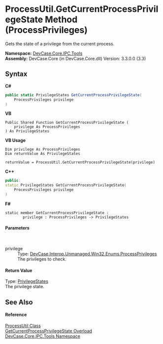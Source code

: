 # ProcessUtil.GetCurrentProcessPrivilegeState Method (ProcessPrivileges)
 

Gets the state of a privilege from the current process.

**Namespace:**&nbsp;<a href="N_DevCase_Core_IPC_Tools">DevCase.Core.IPC.Tools</a><br />**Assembly:**&nbsp;DevCase.Core (in DevCase.Core.dll) Version: 3.3.0.0 (3.3)

## Syntax

**C#**<br />
``` C#
public static PrivilegeStates GetCurrentProcessPrivilegeState(
	ProcessPrivileges privilege
)
```

**VB**<br />
``` VB
Public Shared Function GetCurrentProcessPrivilegeState ( 
	privilege As ProcessPrivileges
) As PrivilegeStates
```

**VB Usage**<br />
``` VB Usage
Dim privilege As ProcessPrivileges
Dim returnValue As PrivilegeStates

returnValue = ProcessUtil.GetCurrentProcessPrivilegeState(privilege)
```

**C++**<br />
``` C++
public:
static PrivilegeStates GetCurrentProcessPrivilegeState(
	ProcessPrivileges privilege
)
```

**F#**<br />
``` F#
static member GetCurrentProcessPrivilegeState : 
        privilege : ProcessPrivileges -> PrivilegeStates 

```


#### Parameters
&nbsp;<dl><dt>privilege</dt><dd>Type: <a href="T_DevCase_Interop_Unmanaged_Win32_Enums_ProcessPrivileges">DevCase.Interop.Unmanaged.Win32.Enums.ProcessPrivileges</a><br />The privileges to check.</dd></dl>

#### Return Value
Type: <a href="T_DevCase_Interop_Unmanaged_Win32_Enums_PrivilegeStates">PrivilegeStates</a><br />The privilege state.

## See Also


#### Reference
<a href="T_DevCase_Core_IPC_Tools_ProcessUtil">ProcessUtil Class</a><br /><a href="Overload_DevCase_Core_IPC_Tools_ProcessUtil_GetCurrentProcessPrivilegeState">GetCurrentProcessPrivilegeState Overload</a><br /><a href="N_DevCase_Core_IPC_Tools">DevCase.Core.IPC.Tools Namespace</a><br />